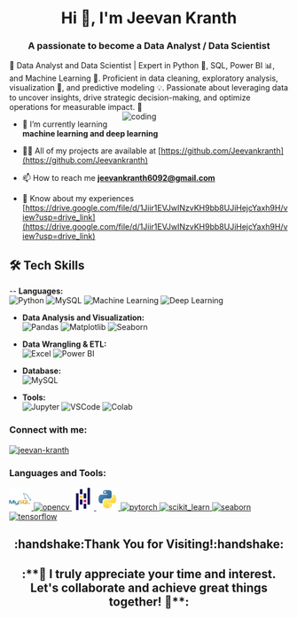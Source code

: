 <h1 align="center">Hi 👋, I'm Jeevan Kranth</h1>
<h3 align="center">A passionate to become a Data Analyst / Data Scientist</h3>
🌟 Data Analyst and Data Scientist | Expert in Python 🐍, SQL, Power BI 📊, and Machine Learning 🤖. Proficient in data cleaning, exploratory analysis, visualization 🌟, and predictive modeling 💡. Passionate about leveraging data to uncover insights, drive strategic decision-making, and optimize operations for measurable impact. 🚀
<image align="right" alt="coding" width="300" src=https://static.wixstatic.com/media/3eee0b_8b6780c6bd8245ecafdbe55d8db7e2df~mv2.gif>

- 🌱 I’m currently learning **machine learning and deep learning**

- 👨‍💻 All of my projects are available at [https://github.com/Jeevankranth](https://github.com/Jeevankranth)

- 📫 How to reach me **jeevankranth6092@gmail.com**

- 📄 Know about my experiences [https://drive.google.com/file/d/1Jiir1EVJwINzvKH9bb8UJiHejcYaxh9H/view?usp=drive_link](https://drive.google.com/file/d/1Jiir1EVJwINzvKH9bb8UJiHejcYaxh9H/view?usp=drive_link)

## 🛠️ Tech Skills
-- **Languages:**  
  ![Python](https://img.shields.io/badge/-Python-3776AB?style=flat&logo=python&logoColor=white) 
  ![MySQL](https://img.shields.io/badge/-MySQL-4479A1?style=flat&logo=mysql&logoColor=white) 
  ![Machine Learning](https://img.shields.io/badge/-Machine%20Learning-102230?style=flat&logo=scikit-learn&logoColor=white) 
  ![Deep Learning](https://img.shields.io/badge/-Deep%20Learning-FF6F00?style=flat&logo=pytorch&logoColor=white)

- **Data Analysis and Visualization:**  
  ![Pandas](https://img.shields.io/badge/-Pandas-150458?style=flat&logo=pandas&logoColor=white) 
  ![Matplotlib](https://img.shields.io/badge/-Matplotlib-E34F26?style=flat&logo=plotly&logoColor=white) 
  ![Seaborn](https://img.shields.io/badge/-Seaborn-1572B6?style=flat&logo=plotly&logoColor=white)

- **Data Wrangling & ETL:**  
  ![Excel](https://img.shields.io/badge/-Excel-217346?style=flat&logo=microsoft-excel&logoColor=white) 
  ![Power BI](https://img.shields.io/badge/-Power%20BI-F2C811?style=flat&logo=power-bi&logoColor=black)

- **Database:**  
  ![MySQL](https://img.shields.io/badge/-MySQL-4479A1?style=flat&logo=mysql&logoColor=white)

- **Tools:**  
  ![Jupyter](https://img.shields.io/badge/-Jupyter-F37626?style=flat&logo=jupyter&logoColor=white) 
  ![VSCode](https://img.shields.io/badge/-VSCode-007ACC?style=flat&logo=visual-studio-code&logoColor=white) 
  ![Colab](https://img.shields.io/badge/-Google%20Colab-F9AB00?style=flat&logo=google-colab&logoColor=black)



<h3 align="left">Connect with me:</h3>
<p align="left">
<a href="https://linkedin.com/in/jeevan-kranth" target="blank"><img align="center" src="https://raw.githubusercontent.com/rahuldkjain/github-profile-readme-generator/master/src/images/icons/Social/linked-in-alt.svg" alt="jeevan-kranth" height="30" width="40" /></a>
</p>

<h3 align="left">Languages and Tools:</h3>
<p align="left"> <a href="https://www.mysql.com/" target="_blank" rel="noreferrer"> <img src="https://raw.githubusercontent.com/devicons/devicon/master/icons/mysql/mysql-original-wordmark.svg" alt="mysql" width="40" height="40"/> </a> <a href="https://opencv.org/" target="_blank" rel="noreferrer"> <img src="https://www.vectorlogo.zone/logos/opencv/opencv-icon.svg" alt="opencv" width="40" height="40"/> </a> <a href="https://pandas.pydata.org/" target="_blank" rel="noreferrer"> <img src="https://raw.githubusercontent.com/devicons/devicon/2ae2a900d2f041da66e950e4d48052658d850630/icons/pandas/pandas-original.svg" alt="pandas" width="40" height="40"/> </a> <a href="https://www.python.org" target="_blank" rel="noreferrer"> <img src="https://raw.githubusercontent.com/devicons/devicon/master/icons/python/python-original.svg" alt="python" width="40" height="40"/> </a> <a href="https://pytorch.org/" target="_blank" rel="noreferrer"> <img src="https://www.vectorlogo.zone/logos/pytorch/pytorch-icon.svg" alt="pytorch" width="40" height="40"/> </a> <a href="https://scikit-learn.org/" target="_blank" rel="noreferrer"> <img src="https://upload.wikimedia.org/wikipedia/commons/0/05/Scikit_learn_logo_small.svg" alt="scikit_learn" width="40" height="40"/> </a> <a href="https://seaborn.pydata.org/" target="_blank" rel="noreferrer"> <img src="https://seaborn.pydata.org/_images/logo-mark-lightbg.svg" alt="seaborn" width="40" height="40"/> </a> <a href="https://www.tensorflow.org" target="_blank" rel="noreferrer"> <img src="https://www.vectorlogo.zone/logos/tensorflow/tensorflow-icon.svg" alt="tensorflow" width="40" height="40"/> </a> </p>


<h2 align="center"> :handshake:Thank You for Visiting!:handshake:</h2>
<h2 align="center"> :**🌟 I truly appreciate your time and interest. Let's collaborate and achieve great things together! 🌟**:</h2>
